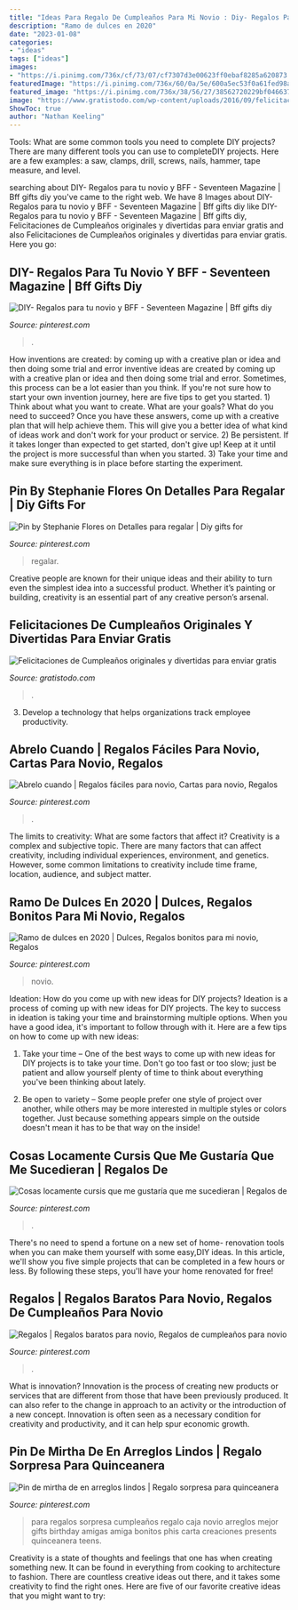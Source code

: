 ```yaml
---
title: "Ideas Para Regalo De Cumpleaños Para Mi Novio : Diy- Regalos Para Tu Novio Y Bff"
description: "Ramo de dulces en 2020"
date: "2023-01-08"
categories:
- "ideas"
tags: ["ideas"]
images:
- "https://i.pinimg.com/736x/cf/73/07/cf7307d3e00623ff0ebaf8285a620873.jpg"
featuredImage: "https://i.pinimg.com/736x/60/0a/5e/600a5ec53f0a61fed98a0dfaaa6dc947.jpg"
featured_image: "https://i.pinimg.com/736x/38/56/27/38562720229bf0466374f923f2bce4d4.jpg"
image: "https://www.gratistodo.com/wp-content/uploads/2016/09/felicitacion-cumpleaños-con-dedicatoria.jpg"
ShowToc: true
author: "Nathan Keeling"
---
```



Tools: What are some common tools you need to complete DIY projects?
There are many different tools you can use to completeDIY projects. Here are a few examples: a saw, clamps, drill, screws, nails, hammer, tape measure, and level.

	

		
searching about DIY- Regalos para tu novio y BFF - Seventeen Magazine | Bff gifts diy you've came to the right web. We have 8 Images about DIY- Regalos para tu novio y BFF - Seventeen Magazine | Bff gifts diy like DIY- Regalos para tu novio y BFF - Seventeen Magazine | Bff gifts diy, Felicitaciones de Cumpleaños originales y divertidas para enviar gratis and also Felicitaciones de Cumpleaños originales y divertidas para enviar gratis. Here you go:
		
    
## DIY- Regalos Para Tu Novio Y BFF - Seventeen Magazine | Bff Gifts Diy

<img loading=lazy src="https://i.pinimg.com/736x/a4/30/21/a43021a4f2551eaec778ca65a39b58be.jpg" onerror="this.onerror=null;this.src='https://tse2.mm.bing.net/th?id=OIP.Lp_aMe6K6UaJcq9fo69pFQHaKM&amp;pid=15.1';" alt="DIY- Regalos para tu novio y BFF - Seventeen Magazine | Bff gifts diy">

_Source: pinterest.com_

>. 

	

How inventions are created: by coming up with a creative plan or idea and then doing some trial and error
inventive ideas are created by coming up with a creative plan or idea and then doing some trial and error. Sometimes, this process can be a lot easier than you think. If you're not sure how to start your own invention journey, here are five tips to get you started. 1) Think about what you want to create. What are your goals? What do you need to succeed? Once you have these answers, come up with a creative plan that will help achieve them. This will give you a better idea of what kind of ideas work and don't work for your product or service. 2) Be persistent. If it takes longer than expected to get started, don't give up! Keep at it until the project is more successful than when you started. 3) Take your time and make sure everything is in place before starting the experiment.

    
## Pin By Stephanie Flores On Detalles Para Regalar | Diy Gifts For

<img loading=lazy src="https://i.pinimg.com/736x/38/56/27/38562720229bf0466374f923f2bce4d4.jpg" onerror="this.onerror=null;this.src='https://tse4.mm.bing.net/th?id=OIP.ASBS6f8OS8P7KHYM5uLA9gHaNK&amp;pid=15.1';" alt="Pin by Stephanie Flores on Detalles para regalar | Diy gifts for">

_Source: pinterest.com_

>regalar. 

	

Creative people are known for their unique ideas and their ability to turn even the simplest idea into a successful product. Whether it’s painting or building, creativity is an essential part of any creative person’s arsenal.

    
## Felicitaciones De Cumpleaños Originales Y Divertidas Para Enviar Gratis

<img loading=lazy src="https://www.gratistodo.com/wp-content/uploads/2016/09/felicitacion-cumpleaños-con-dedicatoria.jpg" onerror="this.onerror=null;this.src='https://tse2.mm.bing.net/th?id=OIP.mRU8bBraACWzTmwp2x8Y-gHaIv&amp;pid=15.1';" alt="Felicitaciones de Cumpleaños originales y divertidas para enviar gratis">

_Source: gratistodo.com_

>. 

	

3. Develop a technology that helps organizations track employee productivity. 

    
## Abrelo Cuando | Regalos Fáciles Para Novio, Cartas Para Novio, Regalos

<img loading=lazy src="https://i.pinimg.com/736x/2c/45/54/2c4554ed061d7278d9df8898605a3348.jpg" onerror="this.onerror=null;this.src='https://tse1.mm.bing.net/th?id=OIP.Y1vxZ_WPzBM5n-uYTJSrlwHaJ3&amp;pid=15.1';" alt="Abrelo cuando | Regalos fáciles para novio, Cartas para novio, Regalos">

_Source: pinterest.com_

>. 

	

The limits to creativity: What are some factors that affect it?
Creativity is a complex and subjective topic. There are many factors that can affect creativity, including individual experiences, environment, and genetics. However, some common limitations to creativity include time frame, location, audience, and subject matter.

    
## Ramo De Dulces En 2020 | Dulces, Regalos Bonitos Para Mi Novio, Regalos

<img loading=lazy src="https://i.pinimg.com/736x/13/22/fc/1322fcf24ca95b054080753cca5e5c08.jpg" onerror="this.onerror=null;this.src='https://tse4.mm.bing.net/th?id=OIP.FbnMNTfOD0TAd47oHQDNaAHaJ3&amp;pid=15.1';" alt="Ramo de dulces en 2020 | Dulces, Regalos bonitos para mi novio, Regalos">

_Source: pinterest.com_

>novio. 

	

Ideation: How do you come up with new ideas for DIY projects?
Ideation is a process of coming up with new ideas for DIY projects. The key to success in ideation is taking your time and brainstorming multiple options. When you have a good idea, it's important to follow through with it. Here are a few tips on how to come up with new ideas:
1. Take your time – One of the best ways to come up with new ideas for DIY projects is to take your time. Don't go too fast or too slow; just be patient and allow yourself plenty of time to think about everything you've been thinking about lately.

2. Be open to variety – Some people prefer one style of project over another, while others may be more interested in multiple styles or colors together. Just because something appears simple on the outside doesn't mean it has to be that way on the inside!


    
## Cosas Locamente Cursis Que Me Gustaría Que Me Sucedieran | Regalos De

<img loading=lazy src="https://i.pinimg.com/736x/60/0a/5e/600a5ec53f0a61fed98a0dfaaa6dc947.jpg" onerror="this.onerror=null;this.src='https://tse1.mm.bing.net/th?id=OIP.1QvBXdWGLdj2naTOJplROgHaJ4&amp;pid=15.1';" alt="Cosas locamente cursis que me gustaría que me sucedieran | Regalos de">

_Source: pinterest.com_

>. 

	

There's no need to spend a fortune on a new set of home- renovation tools when you can make them yourself with some easy,DIY ideas. In this article, we'll show you five simple projects that can be completed in a few hours or less. By following these steps, you'll have your home renovated for free!

    
## Regalos | Regalos Baratos Para Novio, Regalos De Cumpleaños Para Novio

<img loading=lazy src="https://i.pinimg.com/736x/37/40/4f/37404f73ab2dc7b26f56813e22fbbc55.jpg" onerror="this.onerror=null;this.src='https://tse1.mm.bing.net/th?id=OIP.f3OmnQ4vakykJlQwnRfsWAHaNL&amp;pid=15.1';" alt="Regalos | Regalos baratos para novio, Regalos de cumpleaños para novio">

_Source: pinterest.com_

>. 

	

What is innovation?
Innovation is the process of creating new products or services that are different from those that have been previously produced. It can also refer to the change in approach to an activity or the introduction of a new concept. Innovation is often seen as a necessary condition for creativity and productivity, and it can help spur economic growth.

    
## Pin De Mirtha De En Arreglos Lindos | Regalo Sorpresa Para Quinceanera

<img loading=lazy src="https://i.pinimg.com/736x/cf/73/07/cf7307d3e00623ff0ebaf8285a620873.jpg" onerror="this.onerror=null;this.src='https://tse1.mm.bing.net/th?id=OIP.VyiylN1mZ9RAU5b8pnpbewHaHa&amp;pid=15.1';" alt="Pin de mirtha de en arreglos lindos | Regalo sorpresa para quinceanera">

_Source: pinterest.com_

>para regalos sorpresa cumpleaños regalo caja novio arreglos mejor gifts birthday amigas amiga bonitos phis carta creaciones presents quinceanera teens. 

	

Creativity is a state of thoughts and feelings that one has when creating something new. It can be found in everything from cooking to architecture to fashion. There are countless creative ideas out there, and it takes some creativity to find the right ones. Here are five of our favorite creative ideas that you might want to try: 

